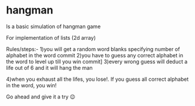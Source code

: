 # hangman
Is a basic simulation of hangman game

For implementation of lists (2d array)

Rules/steps:-
1)you will get a random word blanks specifying number of alphabet in the word
 commit
2)you have to guess any correct alphabet in the word to level up till you win
commit]
3)every wrong guess will deduct a life out of 6 and it will hang the man

4)when you exhaust all the lifes, you lose!. If you guess all correct alphabet in the word, you win! 

Go ahead and give it a try 😉
